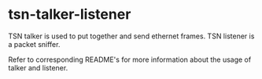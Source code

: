 # tsn-talker-listener

TSN talker is used to put together and send ethernet frames.
TSN listener is a packet sniffer.

Refer to corresponding README's for more information about the usage of talker and listener.
